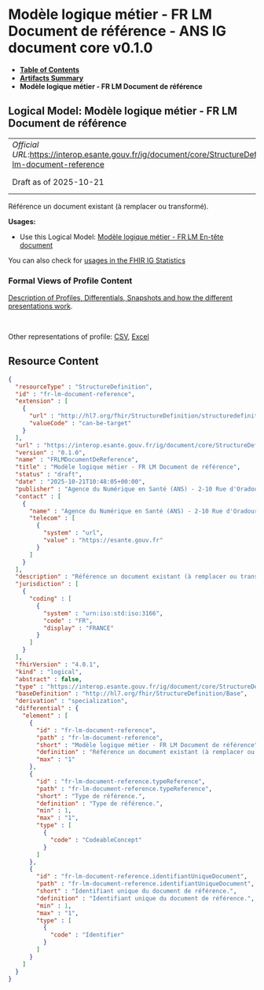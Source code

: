 # Modèle logique métier - FR LM Document de référence - ANS IG document core v0.1.0

* [**Table of Contents**](toc.md)
* [**Artifacts Summary**](artifacts.md)
* **Modèle logique métier - FR LM Document de référence**

## Logical Model: Modèle logique métier - FR LM Document de référence 

| | |
| :--- | :--- |
| *Official URL*:https://interop.esante.gouv.fr/ig/document/core/StructureDefinition/fr-lm-document-reference | *Version*:0.1.0 |
| Draft as of 2025-10-21 | *Computable Name*:FRLMDocumentDeReference |

 
Référence un document existant (à remplacer ou transformé). 

**Usages:**

* Use this Logical Model: [Modèle logique métier - FR LM En-tête document](StructureDefinition-fr-lm-entete-document.md)

You can also check for [usages in the FHIR IG Statistics](https://packages2.fhir.org/xig/ans.document.fr.core|current/StructureDefinition/fr-lm-document-reference)

### Formal Views of Profile Content

 [Description of Profiles, Differentials, Snapshots and how the different presentations work](http://build.fhir.org/ig/FHIR/ig-guidance/readingIgs.html#structure-definitions). 

 

Other representations of profile: [CSV](StructureDefinition-fr-lm-document-reference.csv), [Excel](StructureDefinition-fr-lm-document-reference.xlsx) 



## Resource Content

```json
{
  "resourceType" : "StructureDefinition",
  "id" : "fr-lm-document-reference",
  "extension" : [
    {
      "url" : "http://hl7.org/fhir/StructureDefinition/structuredefinition-type-characteristics",
      "valueCode" : "can-be-target"
    }
  ],
  "url" : "https://interop.esante.gouv.fr/ig/document/core/StructureDefinition/fr-lm-document-reference",
  "version" : "0.1.0",
  "name" : "FRLMDocumentDeReference",
  "title" : "Modèle logique métier - FR LM Document de référence",
  "status" : "draft",
  "date" : "2025-10-21T10:48:05+00:00",
  "publisher" : "Agence du Numérique en Santé (ANS) - 2-10 Rue d'Oradour-sur-Glane, 75015 Paris",
  "contact" : [
    {
      "name" : "Agence du Numérique en Santé (ANS) - 2-10 Rue d'Oradour-sur-Glane, 75015 Paris",
      "telecom" : [
        {
          "system" : "url",
          "value" : "https://esante.gouv.fr"
        }
      ]
    }
  ],
  "description" : "Référence un document existant (à remplacer ou transformé).",
  "jurisdiction" : [
    {
      "coding" : [
        {
          "system" : "urn:iso:std:iso:3166",
          "code" : "FR",
          "display" : "FRANCE"
        }
      ]
    }
  ],
  "fhirVersion" : "4.0.1",
  "kind" : "logical",
  "abstract" : false,
  "type" : "https://interop.esante.gouv.fr/ig/document/core/StructureDefinition/fr-lm-document-reference",
  "baseDefinition" : "http://hl7.org/fhir/StructureDefinition/Base",
  "derivation" : "specialization",
  "differential" : {
    "element" : [
      {
        "id" : "fr-lm-document-reference",
        "path" : "fr-lm-document-reference",
        "short" : "Modèle logique métier - FR LM Document de référence",
        "definition" : "Référence un document existant (à remplacer ou transformé).",
        "max" : "1"
      },
      {
        "id" : "fr-lm-document-reference.typeReference",
        "path" : "fr-lm-document-reference.typeReference",
        "short" : "Type de référence.",
        "definition" : "Type de référence.",
        "min" : 1,
        "max" : "1",
        "type" : [
          {
            "code" : "CodeableConcept"
          }
        ]
      },
      {
        "id" : "fr-lm-document-reference.identifiantUniqueDocument",
        "path" : "fr-lm-document-reference.identifiantUniqueDocument",
        "short" : "Identifiant unique du document de référence.",
        "definition" : "Identifiant unique du document de référence.",
        "min" : 1,
        "max" : "1",
        "type" : [
          {
            "code" : "Identifier"
          }
        ]
      }
    ]
  }
}

```
